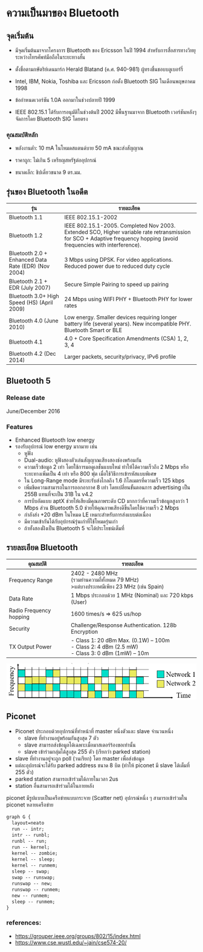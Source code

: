 # ความเป็นมาของ Bluetooth
## จุดเริ่มต้น
- มีจุดเริ่มต้นมาจากโครงการ Bluetooth ของ Ericsson ในปี 1994 สำหรับการสื่อสารทางวิทยุระหว่างโทรศัพท์มือถือในระยะทางสั้น

- ตั้งชื่อตามกษัตริย์เดนมาร์ก Herald Blatand (ค.ศ. 940-981) ผู้ทรงชื่นชอบบลูเบอร์รี่

- Intel, IBM, Nokia, Toshiba และ Ericsson ก่อตั้ง Bluetooth SIG ในเดือนพฤษภาคม 1998

- ข้อกำหนดเวอร์ชัน 1.0A ออกมาในช่วงปลายปี 1999

- IEEE 802.15.1 ได้รับการอนุมัติในช่วงต้นปี 2002 มีพื้นฐานมาจาก Bluetooth เวอร์ชันหลังๆ จัดการโดย Bluetooth SIG โดยตรง

### คุณสมบัติหลัก
- พลังงานต่ำ: 10 mA ในโหมดสแตนด์บาย 50 mA ขณะส่งสัญญาณ

- ราคาถูก: ไม่เกิน 5 เหรียญสหรัฐต่ออุปกรณ์

- ขนาดเล็ก: ชิปเดี่ยวขนาด 9 ตร.มม.

## รุ่นของ Bluetooth ในอดีต

รุ่น|รายละเอียด
--|--
Bluetooth 1.1|IEEE 802.15.1-2002
Bluetooth 1.2| IEEE 802.15.1-2005. Completed Nov 2003. Extended SCO, Higher variable rate retransmission for SCO + Adaptive frequency hopping (avoid frequencies with interference).
Bluetooth 2.0 + Enhanced Data Rate (EDR) (Nov 2004)| 3 Mbps using DPSK. For video applications. Reduced power due to reduced duty cycle
Bluetooth 2.1 + EDR (July 2007)| Secure Simple Pairing to speed up pairing
Bluetooth 3.0+ High Speed (HS) (April 2009)| 24 Mbps using WIFI PHY + Bluetooth PHY for lower rates
Bluetooth 4.0 (June 2010)| Low energy. Smaller devices requiring longer battery life (several years). New incompatible PHY. Bluetooth Smart or BLE
Bluetooth 4.1| 4.0 + Core Specification Amendments (CSA) 1, 2, 3, 4
Bluetooth 4.2 (Dec 2014)| Larger packets, security/privacy, IPv6 profile


## Bluetooth 5

### Release date
June/December 2016
### Features 
- Enhanced Bluetooth low energy
- รองรับอุปกรณ์ low energy มากมาย เช่น 
   - หูฟัง
   - Dual-audio: หูฟังสองตัวเล่นสัญญาณเสียงสองช่องพร้อมกัน
   - ความเร็วข้อมูล 2 เท่า โดยใช้การมอดูเลชั่นแบบใหม่  ทำให้ได้ความเร็วถึง 2 Mbps หรือระยะทางเพิ่มเป็น  4 เท่า หรือ 800 ฟุต เมื่อใช้วิธีการเข้ารหัสแบบพิเศษ 
   - ใน Long-Range mode มีระยะรับส่งไกลถึง 1.6 กิโลเมตรที่ความเร็ว 125 kbps
   - เพิ่มขีดความสามารถในการออกอากาศ 8 เท่า โดยเปลี่ยนขั้นตอนการ  advertising เป็น 255B แทนที่จะเป็น 31B ใน v4.2
   - การบีบอัดแบบ aptX ช่วยให้เสียงมีคุณภาพระดับ CD มากกว่าที่ความเร็วข้อมูลสูงกว่า 1 Mbps ส่วน Bluetooth 5.0 ช่วยให้คุณภาพเสียงดีขึ้นโดยใช้ความเร็ว 2 Mbps
   - กำลังส่ง +20 dBm ในโหมด LE เหมาะสำหรับการส่งแบบต่อเนื่อง
   - มีความเข้ากันได้กับอุปกรณ์รุ่นเก่าที่ใช้โหมดรุ่นเก่า
   - ถ้าทั้งสองฝั่งเป็น Bluetooth 5 จะได้ประโยชน์เต็มที่
   

## รายละเอียด Bluetooth

คุณสมบัติ | รายละเอียด
-|- 
Frequency Range| 2402 - 2480 MHz <br>(รวมย่านความถี่ทั้งหมด 79 MHz) <br>>แต่บางประเทศมีเพียง 23 MHz (เช่น Spain)
Data Rate| 1 Mbps ประกอบด้วย 1 MHz (Nominal) และ 720 kbps (User)
Radio Frequency hopping| 1600 times/s ⇒ 625 us/hop
Security| Challenge/Response Authentication. 128b Encryption
TX Output Power| - Class 1: 20 dBm Max. (0.1W) – 100m <br> - Class 2: 4 dBm (2.5 mW)<br> - Class 3: 0 dBm (1mW) – 10m

![alt text](image.png)


## Piconet
- Piconet ประกอบด้วยอุปกรณ์ที่ทำหน้าที่ master หนึ่งตัวและ slave จำนวนหนึ่ง
    -  slave ที่ทำงานอยู่พร้อมกันสูงสุด 7 ตัว 
    -  slave สามารถส่งข้อมูลได้เฉพาะเมื่อมาสเตอร์ร้องขอเท่านั้น
    -  slave เข้าร่วมกลุ่มได้สูงสุด 255 ตัว (เรียกว่า parked station)
- slave ที่ทำงานอยู่จะถูก poll (วนเรียก) โดย master เพื่อส่งข้อมูล
- แต่ละอุปกรณ์จะได้รับ parked address  ชนาด 8 บิต  (ทำให้ piconet มี slave ได้เต็มที่ 255 ตัว)
- parked station สามารถเข้าร่วมได้ภายในเวลา 2us
- station อื่นสามารถเข้าร่วมได้ในภายหลัง

piconet มีรูปแบบเป็นเครือข่ายแบบกระจาย (Scatter net) อุปกรณ์หนึ่ง ๆ สามารถเข้าร่วมใน piconet หลายเครือข่าย

```{dot}
graph G {
  layout=neato
  run -- intr;
  intr -- runbl;
  runbl -- run;
  run -- kernel;
  kernel -- zombie;
  kernel -- sleep;
  kernel -- runmem;
  sleep -- swap;
  swap -- runswap;
  runswap -- new;
  runswap -- runmem;
  new -- runmem;
  sleep -- runmem;
}
```

### references: 
  - https://grouper.ieee.org/groups/802/15/index.html
  - https://www.cse.wustl.edu/~jain/cse574-20/
